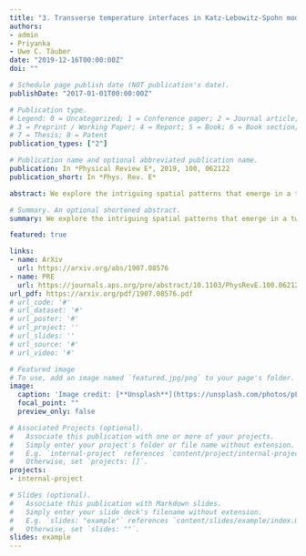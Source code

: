 ```yaml
---
title: "3. Transverse temperature interfaces in Katz-Lebowitz-Spohn model"
authors:
- admin
- Priyanka
- Uwe C. Täuber
date: "2019-12-16T00:00:00Z"
doi: ""

# Schedule page publish date (NOT publication's date).
publishDate: "2017-01-01T00:00:00Z"

# Publication type.
# Legend: 0 = Uncategorized; 1 = Conference paper; 2 = Journal article;
# 3 = Preprint / Working Paper; 4 = Report; 5 = Book; 6 = Book section;
# 7 = Thesis; 8 = Patent
publication_types: ["2"]

# Publication name and optional abbreviated publication name.
publication: In *Physical Review E*, 2019, 100, 062122
publication_short: In *Phys. Rev. E*

abstract: We explore the intriguing spatial patterns that emerge in a two-dimensional spatially inhomogeneous Katz-Lebowitz-Spohn (KLS) driven lattice gas with attractive nearest-neighbor interactions. The domain is split into two regions with hopping rates governed by different temperatures $T > T_c$ and $T_c$, respectively, where Tc indicates the critical temperature for phase ordering, and with the temperature boundaries oriented perpendicular to the drive. In the hotter region, the system behaves like the (totally) asymmetric exclusion processes (TASEP), and experiences particle blockage in front of the interface to the critical region. To explain this particle density accumulation near the interface, we have measured the steady-state current in the KLS model at $T > T_c$ and found it to decay as $1/T$. In analogy with TASEP systems containing “slow” bonds, we argue that transport in the high-temperature subsystem is impeded by the lower current in the cooler region, which tends to set the global stationary particle current value. This blockage is induced by the extended particle clusters, growing logarithmically with system size, in the critical region. We observe the density profiles in both high- and low-temperature subsystems to be similar to the well-characterized coexistence and maximal-current phases in (T)ASEP models with open boundary conditions, which are respectively governed by hyperbolic and trigonometric tangent functions. Yet if the lower temperature is set to Tc, we detect marked fluctuation corrections to the mean-field density profiles, e.g., the corresponding critical KLS power-law density decay near the interfaces into the cooler region.

# Summary. An optional shortened abstract.
summary: We explore the intriguing spatial patterns that emerge in a two-dimensional spatially inhomogeneous Katz-Lebowitz-Spohn (KLS) driven lattice gas with attractive nearest-neighbor interactions.

featured: true

links:
- name: ArXiv
  url: https://arxiv.org/abs/1907.08576
- name: PRE
  url: https://journals.aps.org/pre/abstract/10.1103/PhysRevE.100.062122
url_pdf: https://arxiv.org/pdf/1907.08576.pdf
# url_code: '#'
# url_dataset: '#'
# url_poster: '#'
# url_project: ''
# url_slides: ''
# url_source: '#'
# url_video: '#'

# Featured image
# To use, add an image named `featured.jpg/png` to your page's folder. 
image:
  caption: 'Image credit: [**Unsplash**](https://unsplash.com/photos/pLCdAaMFLTE)'
  focal_point: ""
  preview_only: false

# Associated Projects (optional).
#   Associate this publication with one or more of your projects.
#   Simply enter your project's folder or file name without extension.
#   E.g. `internal-project` references `content/project/internal-project/index.md`.
#   Otherwise, set `projects: []`.
projects:
- internal-project

# Slides (optional).
#   Associate this publication with Markdown slides.
#   Simply enter your slide deck's filename without extension.
#   E.g. `slides: "example"` references `content/slides/example/index.md`.
#   Otherwise, set `slides: ""`.
slides: example
---
```

